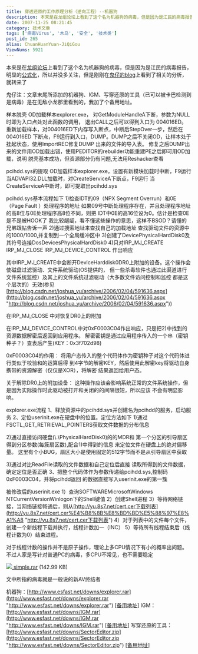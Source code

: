```yaml
---
title: 穿透还原的工作原理分析（逆向工程）--机器狗
description: 本来是在龙组论坛上看到了这个名为机器狗的病毒，但是因为是江民的病毒报告，明显的公式化，所以并没多关注，但是刚刚在鬼仔的blog上看到了相关的分析，就转来了鬼仔注：文章末尾所添加的机器狗、IGM、写穿还原的工具（已可以被卡巴检测到是病毒）是在无敌小龙那里看到的，我加了个备用地址。样本脱壳OD加载样本explorer.exe，。.......................
date: 2007-11-25 08:21:45
category: 技术文章
tags: ['病毒Virus', '木马', '安全', '技术类']
post_id: 265
alias: ChuanHuanYuan-JiQiGou
ViewNums: 5921
---
```


本来是在[龙组论坛](http://www.cnxlz.com/index.php?u=263)上看到了这个名为机器狗的病毒，但是因为是江民的病毒报告，明显的[公式化](/blog/242a)，所以并没多关注，但是刚刚在[鬼仔的blog](http://www.huaidan.org/blog/article.asp?id=1491)上看到了相关的分析，就转来了

鬼仔注：文章末尾所添加的机器狗、IGM、写穿还原的工具（已可以被卡巴检测到是病毒）是在无敌小龙那里看到的，我加了个备用地址。

样本脱壳
OD加载样本explorer.exe，
对GetModuleHandleA下断，参数为NULL时即为入口点处对此函数的调用，
退出CALL之后可以得到入口为 004016ED。
重新加载样本，对004016ED下内存写入断点，中断后StepOver一步，然后在004016ED
下断点，F9运行到入口，DUMP。DUMP之后不关闭OD，让样本处于挂起状态，使用ImportREC修复DUMP
出来的文件的导入表。
修复之后DUMP出来的文件用OD加载出错，使用PEDITOR的rebuilder功能重建PE之后即可用OD加载，说明
脱壳基本成功，但资源部分仍有问题,无法用Reshacker查看

pcihdd.sys的提取
OD加载样本explorer.exe，设置有新模块加载时中断，F9运行
当ADVAPI32.DLL加载时，对CreateServiceA下断点，F9运行
当CreateServiceA中断时，即可提取出pcihdd.sys

pcihdd.sys基本流程如下
1)检查IDT的09（NPX Segment Overrun）和0E（Page Fault ）处理程序的地址
如果09号中断处理程序存在，并且处理程序地址的高8位与0E处理程序高8位不同，则把
IDT中0E的高16位设为0。估计是检查0E是不是被HOOK了
我比较龌龊，看不懂这些操作的意思，这样不BSOD？请懂的兄弟跟帖告诉一声
2)通过搜索地址来查找自己的加载地址
查找驱动文件的资源中的1000/1000,并复制到一个全局缓冲区中
3)创建了DevicePhysicalHardDisk0及其符号连接DosDevicesPhysicalHardDisk0
4)只对IRP_MJ_CREATE
IRP_MJ_CLOSE
IRP_MJ_DEVICE_CONTROL
作出响应

其中IRP_MJ_CREATE中会断开DeviceHarddisk0DR0上附加的设备。这个操作会使磁盘过滤驱动、文件系统驱动(OS提供的，
但一些杀毒软件也通过此渠道进行文件系统监控）及其上的文件系统过滤驱动（大多数文件访问控制和监控
都是这个层次的）无效(参见[http://blog.csdn.net/joshua_yu/archive/2006/02/04/591636.aspx](http://blog.csdn.net/joshua_yu/archive/2006/02/04/591636.aspx "http://blog.csdn.net/joshua_yu/archive/2006/02/04/591636.aspx"))

在IRP_MJ_CLOSE 中对恢复DR0上的附加

在IRP_MJ_DEVICE_CONTROL中对0xF0003C04作出响应，只是把2)中找到的资源数据解密后返回到应用程序。
解密密钥是通过应用程序传入的一个串（密钥种子？）查表后产生(KEY：0x3f702d98)

0xF0003C04的作用：
将用户态传入的整个代码体作为密钥种子对这个代码体进行类似于校验和的运算后得
到4字节的解密KEY，然后使用此解密key将驱动自身携带的资源解密（仅仅是XOR），将解密
结果返回给用户态。

关于解除DR0上的附加设备：
这种操作应该会影响系统正常的文件系统操作，但是因为实际操作时此驱动被打开和关闭的的间隔很短，所以应该
不会有明显影响。

explorer.exe流程
1、释放资源中的pcihdd.sys并创建名为pcihdd的服务，启动服务
2、定位userinit.exe在硬盘中的位置。定位方法如下
1)通过FSCTL_GET_RETRIEVAL_POINTERS获取文件数据的分布信息

2)通过直接访问硬盘(\\.\PhysicalHardDisk0)的的MDR和
第一个分区的引导扇区得到分区参数(每簇扇区数),配合1)中得到的信息
来定位文件在硬盘上的绝对偏移量。
这里有个小BUG，扇区大小是使用固定的512字节而不是从引导扇区中获取

3)通过对比ReadFile读取的文件数据和自己定位后直接
读取所得到的文件数据，确定定位是否正确
3、把整个代码体作为参数传递给pcihdd.sys,控制码0xF0003C04，并将pcihdd返回
的数据直接写入userinit.exe的第一簇

被修改后的userinit.exe
1）查询SOFTWAREMicrosoftWindows NTCurrentVersionWinlogon下的Shell键值
2）创建Shell进程
3）等待网络链接，当网络链接畅通后，则从[http://yu.8s7.net/cert.cer下载列表](http://yu.8s7.net/cert.cer%E4%B8%8B%E8%BD%BD%E5%88%97%E8%A1%A8 "http://yu.8s7.net/cert.cer下载列表")
4）对于列表中的文件每个文件，创建一个新线程下载并执行，线程计数加一（INC）
5）等待所有线程结束后（线程计数为0）结束进程。

对于线程计数的操作并不是原子操作，理论上多CPU情况下有小的概率出问题。
不过人家是写针对普通PC的病毒，多CPU不常见，也不需要稳定

[![](http://www.huaidan.org/blog/styles/default/images/icon_file.gif) simple.rar](http://201314.free.fr/attachments/200711/simple.rar "http://201314.free.fr/attachments/200711/simple.rar") (142.99 KB)

文中所指的病毒就是一般说的新AV终结者

机器狗：[http://www.esfast.net/downs/explorer.rar](http://www.esfast.net/downs/explorer.rar "http://www.esfast.net/downs/explorer.rar") [[备用地址](http://201314.free.fr/attachments/200711/explorer.rar "http://201314.free.fr/attachments/200711/explorer.rar")]
IGM：[http://www.esfast.net/downs/IGM.rar](http://www.esfast.net/downs/IGM.rar "http://www.esfast.net/downs/IGM.rar") [[备用地址](http://201314.free.fr/attachments/200711/IGM.rar "http://201314.free.fr/attachments/200711/IGM.rar")]
写穿还原的工具：[http://www.esfast.net/downs/SectorEditor.zip](http://www.esfast.net/downs/SectorEditor.zip "http://www.esfast.net/downs/SectorEditor.zip") [[备用地址](http://201314.free.fr/attachments/200711/SectorEditor.zip "http://201314.free.fr/attachments/200711/SectorEditor.zip")]

